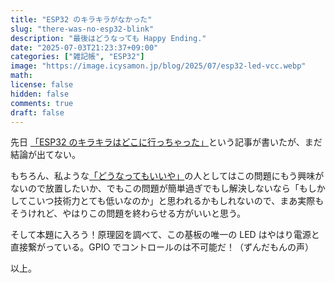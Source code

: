 ```yaml
---
title: "ESP32 のキラキラがなかった"
slug: "there-was-no-esp32-blink"
description: "最後はどうなっても Happy Ending."
date: "2025-07-03T21:23:37+09:00"
categories: ["雑記帳", "ESP32"]
image: "https://image.icysamon.jp/blog/2025/07/esp32-led-vcc.webp"
math: 
license: false
hidden: false
comments: true
draft: false
---
```


先日 [「ESP32 のキラキラはどこに行っちゃった」](https://blog.icysamon.jp/post/esp32-%E3%81%AE%E3%82%AD%E3%83%A9%E3%82%AD%E3%83%A9%E3%81%AF%E3%81%A9%E3%81%93%E3%81%AB%E8%A1%8C%E3%81%A3%E3%81%A1%E3%82%83%E3%81%A3%E3%81%9F/)という記事が書いたが、まだ結論が出てない。

もちろん、私ような[「どうなってもいいや」](https://www.youtube.com/watch?v=Rd3Gu4pQURY)の人としてはこの問題にもう興味がないので放置したいか、でもこの問題が簡単過ぎでもし解決しないなら「もしかしてこいつ技術力とても低いなのか」と思われるかもしれないので、まあ実際もそうけれど、やはりこの問題を終わらせる方がいいと思う。

そして本題に入ろう！原理図を調べて、この基板の唯一の LED はやはり電源と直接繋がっている。GPIO でコントロールのは不可能だ！（ずんだもんの声）

以上。